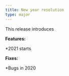 ```yaml
---
title: New year resolution
type: major
---
```


This release introduces

**Features:**

\*2021 starts

**Fixes:**

\*Bugs in 2020
